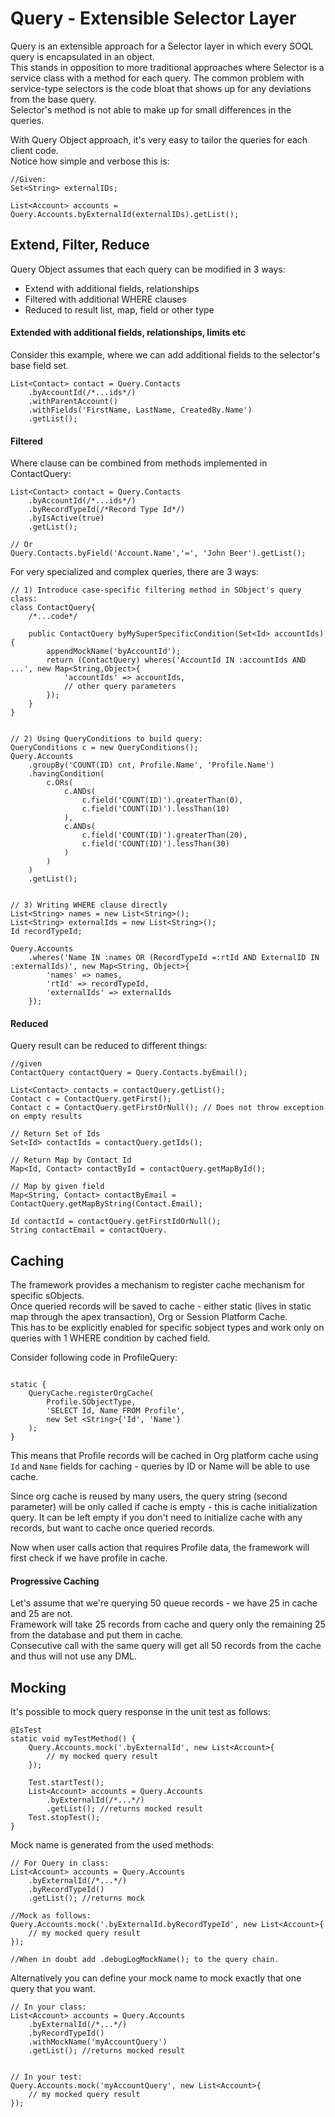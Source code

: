 # Query - Extensible Selector Layer

Query is an extensible approach for a Selector layer in which every SOQL query is encapsulated in an object.  
This stands in opposition to more traditional approaches where Selector is a service class with a method for each query.
The common problem with service-type selectors is the code bloat that shows up for any deviations from the base query.  
Selector's method is not able to make up for small differences in the queries.

With Query Object approach, it's very easy to tailor the queries for each client code.  
Notice how simple and verbose this is:
```apex
//Given:
Set<String> externalIDs;

List<Account> accounts = Query.Accounts.byExternalId(externalIDs).getList();
```

## Extend, Filter, Reduce
Query Object assumes that each query can be modified in 3 ways:
* Extend with additional fields, relationships
* Filtered with additional WHERE clauses
* Reduced to result list, map, field or other type



#### Extended with additional fields, relationships, limits etc

Consider this example, where we can add additional fields to the selector's base field set.
```apex
List<Contact> contact = Query.Contacts
    .byAccountId(/*...ids*/)
    .withParentAccount()
    .withFields('FirstName, LastName, CreatedBy.Name')
    .getList();
```

#### Filtered

Where clause can be combined from methods implemented in ContactQuery:
```apex
List<Contact> contact = Query.Contacts
    .byAccountId(/*...ids*/)
    .byRecordTypeId(/*Record Type Id*/)
    .byIsActive(true)
    .getList();

// Or
Query.Contacts.byField('Account.Name','=', 'John Beer').getList();
```

For very specialized and complex queries, there are 3 ways:
```apex
// 1) Introduce case-specific filtering method in SObject's query class:
class ContactQuery{
    /*...code*/

    public ContactQuery byMySuperSpecificCondition(Set<Id> accountIds) {
        appendMockName('byAccountId');
        return (ContactQuery) wheres('AccountId IN :accountIds AND ...', new Map<String,Object>{
            'accountIds' => accountIds,
            // other query parameters
        });
    }
}


// 2) Using QueryConditions to build query:
QueryConditions c = new QueryConditions();
Query.Accounts
    .groupBy('COUNT(ID) cnt, Profile.Name', 'Profile.Name')
    .havingCondition(
        c.ORs(
            c.ANDs(
                c.field('COUNT(ID)').greaterThan(0),
                c.field('COUNT(ID)').lessThan(10)
            ),
            c.ANDs(
                c.field('COUNT(ID)').greaterThan(20),
                c.field('COUNT(ID)').lessThan(30)
            )
        )
    )
    .getList();


// 3) Writing WHERE clause directly
List<String> names = new List<String>();
List<String> externalIds = new List<String>();
Id recordTypeId;

Query.Accounts
    .wheres('Name IN :names OR (RecordTypeId =:rtId AND ExternalID IN :externalIds)', new Map<String, Object>{
        'names' => names,
        'rtId' => recordTypeId,
        'externalIds' => externalIds
    });
```

#### Reduced
Query result can be reduced to different things:
```apex
//given
ContactQuery contactQuery = Query.Contacts.byEmail();

List<Contact> contacts = contactQuery.getList();
Contact c = ContactQuery.getFirst();
Contact c = ContactQuery.getFirstOrNull(); // Does not throw exception on empty results

// Return Set of Ids
Set<Id> contactIds = contactQuery.getIds();

// Return Map by Contact Id
Map<Id, Contact> contactById = contactQuery.getMapById();

// Map by given field
Map<String, Contact> contactByEmail = ContactQuery.getMapByString(Contact.Email);

Id contactId = contactQuery.getFirstIdOrNull();
String contactEmail = contactQuery.
```

## Caching
The framework provides a mechanism to register cache mechanism for specific sObjects.  
Once queried records will be saved to cache - either static (lives in static map through the apex transaction), Org or Session Platform Cache.  
This has to be explicitly enabled for specific sobject types and work only on queries with 1 WHERE condition by cached field.

Consider following code in ProfileQuery:
```apex

static {
    QueryCache.registerOrgCache(
        Profile.SObjectType,
        'SELECT Id, Name FROM Profile',
        new Set <String>{'Id', 'Name'}
    );
}
```

This means that Profile records will be cached in Org platform cache using `Id` and `Name` fields for caching -
queries by ID or Name will be able to use cache.

Since org cache is reused by many users, the query string (second parameter) will be only called if cache is empty -
this is cache initialization query. It can be left empty if you don't need to initialize cache with any records, but want to cache once queried records. 

Now when user calls action that requires Profile data, the framework will first check if we have profile in cache.

#### Progressive Caching
Let's assume that we're querying 50 queue records - we have 25 in cache and 25 are not.  
Framework will take 25 records from cache and query only the remaining 25 from the database and put them in cache.   
Consecutive call with the same query will get all 50 records from the cache and thus will not use any DML.

## Mocking
It's possible to mock query response in the unit test as follows:

```apex
@IsTest
static void myTestMethod() {
    Query.Accounts.mock('.byExternalId', new List<Account>{
        // my mocked query result
    });

    Test.startTest();
    List<Account> accounts = Query.Accounts
        .byExternalId(/*...*/)
        .getList(); //returns mocked result
    Test.stopTest();
}
```

Mock name is generated from the used methods:
```apex
// For Query in class:
List<Account> accounts = Query.Accounts
    .byExternalId(/*...*/)
    .byRecordTypeId()
    .getList(); //returns mock

//Mock as follows:
Query.Accounts.mock('.byExternalId.byRecordTypeId', new List<Account>{
    // my mocked query result
});

//When in doubt add .debugLogMockName(); to the query chain.
```

Alternatively you can define your mock name to mock exactly that one query that you want.
```apex
// In your class:
List<Account> accounts = Query.Accounts
    .byExternalId(/*...*/)
    .byRecordTypeId()
    .withMockName('myAccountQuery')
    .getList(); //returns mocked result


// In your test:
Query.Accounts.mock('myAccountQuery', new List<Account>{
    // my mocked query result
});

```
